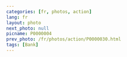 ```yaml
---
categories: [fr, photos, action]
lang: fr
layout: photo
next_photo: null
picname: P0000004
prev_photo: /fr/photos/action/P0000030.html
tags: [Bank]
---
```

